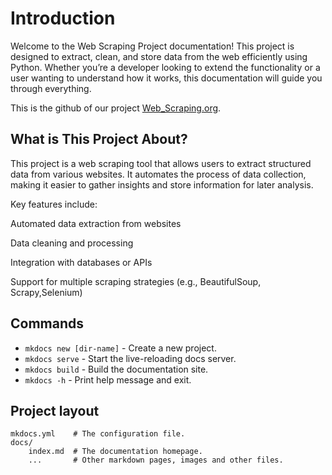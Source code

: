 # Introduction

Welcome to the Web Scraping Project documentation! This project is designed to extract, clean, and store data from the web efficiently using Python. Whether you’re a developer looking to extend the functionality or a user wanting to understand how it works, this documentation will guide you through everything.

This is the github of our project [Web_Scraping.org](https://github.com/AliRasikh/data-scraping-application.git).

## What is This Project About?

This project is a web scraping tool that allows users to extract structured data from various websites. It automates the process of data collection, making it easier to gather insights and store information for later analysis.

Key features include:

Automated data extraction from websites

Data cleaning and processing

Integration with databases or APIs

Support for multiple scraping strategies (e.g., BeautifulSoup, Scrapy,Selenium)

## Commands

* `mkdocs new [dir-name]` - Create a new project.
* `mkdocs serve` - Start the live-reloading docs server.
* `mkdocs build` - Build the documentation site.
* `mkdocs -h` - Print help message and exit.

## Project layout

    mkdocs.yml    # The configuration file.
    docs/
        index.md  # The documentation homepage.
        ...       # Other markdown pages, images and other files.
